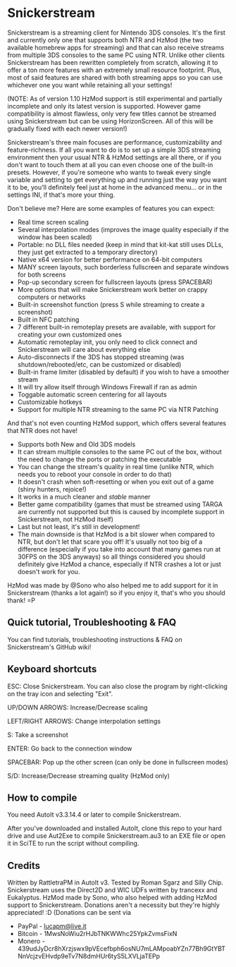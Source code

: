 # Snickerstream

Snickerstream is a streaming client for Nintendo 3DS consoles. It's the first and currently only one that supports both NTR and HzMod (the two available homebrew apps for streaming) and that can also receive streams from multiple 3DS consoles to the same PC using NTR. Unlike other clients Snickerstream has been rewritten completely from scratch, allowing it to offer a ton more features with an extremely small resource footprint. Plus, most of said features are shared with both streaming apps so you can use whichever one you want while retaining all your settings!

(NOTE: As of version 1.10 HzMod support is still experimental and partially incomplete and only its latest version is supported. However game compatibility is almost flawless, only very few titles cannot be streamed using Snickerstream but can be using HorizonScreen. All of this will be gradually fixed with each newer version!)

Snickerstream's three main focuses are performance, customizability and feature-richness. If all you want to do is to set up a simple 3DS streaming environment then your usual NTR & HzMod settings are all there, or if you don't want to touch them at all you can even choose one of the built-in presets. However, if you're someone who wants to tweak every single variable and setting to get everything up and running just the way you want it to be, you'll definitely feel just at home in the advanced menu... or in the settings INI, if that's more your thing.

Don't believe me? Here are some examples of features you can expect:
- Real time screen scaling
- Several interpolation modes (improves the image quality especially if the window has been scaled)
- Portable: no DLL files needed (keep in mind that kit-kat still uses DLLs, they just get extracted to a temporary directory)
- Native x64 version for better performance on 64-bit computers
- MANY screen layouts, such borderless fullscreen and separate windows for both screens
- Pop-up secondary screen for fullscreen layouts (press SPACEBAR)
- More options that will make Snickerstream work better on crappy computers or networks
- Built-in screenshot function (press S while streaming to create a screenshot)
- Built in NFC patching
- 7 different built-in remoteplay presets are available, with support for creating your own customized ones
- Automatic remoteplay init, you only need to click connect and Snickerstream will care about everything else
- Auto-disconnects if the 3DS has stopped streaming (was shutdown/rebooted/etc, can be customized or disabled)
- Built-in frame limiter (disabled by default) if you wish to have a smoother stream
- It will try allow itself through Windows Firewall if ran as admin
- Toggable automatic screen centering for all layouts
- Customizable hotkeys
- Support for multiple NTR streaming to the same PC via NTR Patching

And that's not even counting HzMod support, which offers several features that NTR does not have!
- Supports both New and Old 3DS models
- It can stream multiple consoles to the same PC out of the box, without the need to change the ports or patching the executable
- You can change the stream's quality in real time (unlike NTR, which needs you to reboot your console in order to do that)
- It doesn't crash when soft-resetting or when you exit out of a game (shiny hunters, rejoice!)
- It works in a much cleaner and *stable* manner
- Better game compatibility (games that must be streamed using TARGA are currently not supported but this is caused by incomplete support in Snickerstream, not HzMod itself)
- Last but not least, it's still in development!
- The main downside is that HzMod is a bit slower when compared to NTR, but don't let that scare you off! It's usually not too big of a difference (especially if you take into account that many games run at 30FPS on the 3DS anyways) so all things considered you should definitely give HzMod a chance, especially if NTR crashes a lot or just doesn't work for you.

HzMod was made by @Sono who also helped me to add support for it in Snickerstream (thanks a lot again!) so if you enjoy it, that's who you should thank! =P

## Quick tutorial, Troubleshooting & FAQ

You can find tutorials, troubleshooting instructions & FAQ on Snickerstream's GitHub wiki!

## Keyboard shortcuts

ESC: Close Snickerstream. You can also close the program by right-clicking on the tray icon and selecting "Exit".

UP/DOWN ARROWS: Increase/Decrease scaling

LEFT/RIGHT ARROWS: Change interpolation settings

S: Take a screenshot

ENTER: Go back to the connection window

SPACEBAR: Pop up the other screen (can only be done in fullscreen modes)

S/D: Increase/Decrease streaming quality (HzMod only)

## How to compile
You need AutoIt v3.3.14.4 or later to compile Snickerstream.

After you've downloaded and installed AutoIt, clone this repo to your hard drive and use Aut2Exe to compile Snickerstream.au3 to an EXE file or open it in SciTE to run the script without compiling.

## Credits
Written by RattletraPM in AutoIt v3. Tested by Roman Sgarz and Silly Chip.
Snickerstream uses the Direct2D and WIC UDFs written by trancexx and Eukalyptus.
HzMod made by Sono, who also helped with adding HzMod support to Snickerstream.
Donations aren't a necessity but they're highly appreciated! :D
(Donations can be sent via
* PayPal - lucapm@live.it
* Bitcoin - 1MwsNoWiu2rHJbTNKWWhc25YpkZvmsFixN
* Monero - 439udJyDcr8hXrzjswx9pVEcefbph6osNU7mLAMpoabYZn77Bh9GtYBTNnVcjzvEHvdp9eTv7N8dmHUr6tyS5LXVLjaTEPp
